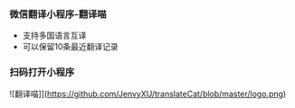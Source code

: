 ### 微信翻译小程序-翻译喵
- 支持多国语言互译
- 可以保留10条最近翻译记录

### 扫码打开小程序
![翻译喵]](https://github.com/JenvyXU/translateCat/blob/master/logo.png)

